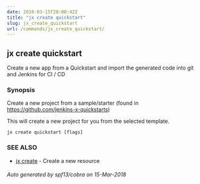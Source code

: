 ```yaml
---
date: 2018-03-15T20:00:42Z
title: "jx create quickstart"
slug: jx_create_quickstart
url: /commands/jx_create_quickstart/
---
```

## jx create quickstart

Create a new app from a Quickstart and import the generated code into git and Jenkins for CI / CD

### Synopsis

Create a new project from a sample/starter (found in https://github.com/jenkins-x-quickstarts)

This will create a new project for you from the selected template. 

```
jx create quickstart [flags]
```

### SEE ALSO

* [jx create](/commands/jx_create/)	 - Create a new resource

###### Auto generated by spf13/cobra on 15-Mar-2018
